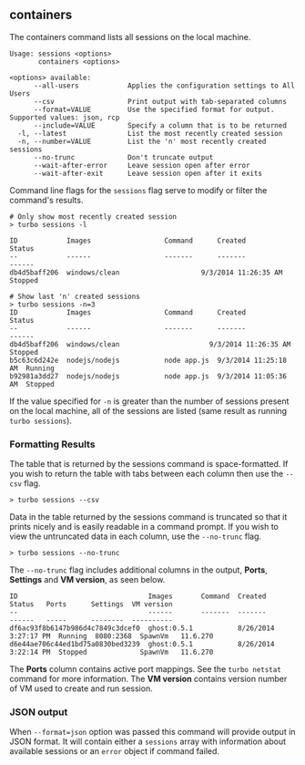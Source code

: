 ## containers

The containers command lists all sessions on the local machine.  

```
Usage: sessions <options>
       containers <options>

<options> available:
      --all-users            Applies the configuration settings to All Users
      --csv                  Print output with tab-separated columns
      --format=VALUE         Use the specified format for output. Supported values: json, rcp
      --include=VALUE        Specify a column that is to be returned
  -l, --latest               List the most recently created session
  -n, --number=VALUE         List the 'n' most recently created sessions
      --no-trunc             Don't truncate output
      --wait-after-error     Leave session open after error
      --wait-after-exit      Leave session open after it exits
```

Command line flags for the `sessions` flag serve to modify or filter the command's results. 

```
# Only show most recently created session
> turbo sessions -l

ID            Images                  Command      Created               Status
--            ------                  -------      -------               ------
db4d5baff206  windows/clean                    9/3/2014 11:26:35 AM  Stopped

# Show last 'n' created sessions
> turbo sessions -n=3
ID            Images                  Command      Created               Status
--            ------                  -------      -------               ------
db4d5baff206  windows/clean                      9/3/2014 11:26:35 AM  Stopped
b5c63c6d242e  nodejs/nodejs           node app.js  9/3/2014 11:25:18 AM  Running
b92981a3dd27  nodejs/nodejs           node app.js  9/3/2014 11:05:36 AM  Stopped
```

If the value specified for `-n` is greater than the number of sessions present on the local machine, all of the sessions are listed (same result as running `turbo sessions`). 

### Formatting Results

The table that is returned by the sessions command is space-formatted. If you wish to return the table with tabs between each column then use the `--csv` flag. 

```
> turbo sessions --csv
```

Data in the table returned by the sessions command is truncated so that it prints nicely and is easily readable in a command prompt. If you wish to view the untruncated data in each column, use the `--no-trunc` flag. 

```
> turbo sessions --no-trunc
```

The `--no-trunc` flag includes additional columns in the output, **Ports**, **Settings** and **VM version**, as seen below.

	ID                                Images       Command  Created               Status   Ports      Settings  VM version
	--                                ------       -------  -------               ------   -----      --------  ----------
	df6ac93f8b6147b986d4c7849c3dcef0  ghost:0.5.1           8/26/2014 3:27:17 PM  Running  8080:2368  SpawnVm   11.6.270
	d6e44ae706c44ed1bd75a0830bed3239  ghost:0.5.1           8/26/2014 3:22:14 PM  Stopped             SpawnVm   11.6.270

The **Ports** column contains active port mappings. See the `turbo netstat` command for more information. The **VM version** contains version number of VM used to create and run session.

### JSON output

When `--format=json` option was passed this command will provide output in JSON format. It will contain either a `sessions` array with information about available sessions or an `error` object if command failed.